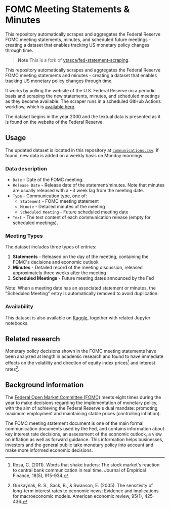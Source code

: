 # FOMC Meeting Statements & Minutes
This repository automatically scrapes and aggregates the Federal Reserve FOMC meeting statements, minutes, and scheduled future meetings - creating a dataset that enables tracking US monetary policy changes through time.
> **Note**
> This is a fork of [vtasca/fed-statement-scraping](https://github.com/vtasca/fed-statement-scraping).

This repository automatically scrapes and aggregates the Federal Reserve FOMC meeting statements and minutes - creating a dataset that enables tracking US monetary policy changes through time.

It works by polling the website of the U.S. Federal Reserve on a periodic basis and scraping the new statements, minutes, and scheduled meetings as they become available. 
The scraper runs in a scheduled GitHub Actions workflow, which is [available here](https://github.com/vtasca/fed-statement-scraping/actions/workflows/main.yml).

The dataset begins in the year 2000 and the textual data is presented as it is found on the website of the Federal Reserve.

## Usage
The updated dataset is located in this repository at [`communications.csv`](https://github.com/vtasca/fed-statement-scraping/blob/master/communications.csv). If found, new data is added on a weekly basis on Monday mornings.

### Data description
- `Date` - Date of the FOMC meeting.
- `Release Date` - Release date of the statement/minutes. Note that minutes are usually released with a ~3 week lag from the meeting date.
- `Type` - Communication type, one of:
  - `Statement` - FOMC meeting statement
  - `Minute` - Detailed minutes of the meeting
  - `Scheduled Meeting` - Future scheduled meeting date
- `Text` - The text content of each communication release (empty for scheduled meetings).

### Meeting Types
The dataset includes three types of entries:
1. **Statements** - Released on the day of the meeting, containing the FOMC's decisions and economic outlook
2. **Minutes** - Detailed record of the meeting discussion, released approximately three weeks after the meeting
3. **Scheduled Meetings** - Future meeting dates announced by the Fed

Note: When a meeting date has an associated statement or minutes, the "Scheduled Meeting" entry is automatically removed to avoid duplication.

### Availability
This dataset is also available on [Kaggle](https://www.kaggle.com/datasets/vladtasca/fomc-meeting-statements-and-minutes), together with related Jupyter notebooks.

## Related research
Monetary policy decisions shown in the FOMC meeting statements have been analyzed at length in academic research and found to have immediate effects on the volatility and direction of equity index prices[^1] and interest rates[^2].
[^1]: Rosa, C. (2011). Words that shake traders: The stock market's reaction to central bank communication in real time. Journal of Empirical Finance, 18(5), 915-934.
[^2]: Gürkaynak, R. S., Sack, B., & Swanson, E. (2005). The sensitivity of long-term interest rates to economic news: Evidence and implications for macroeconomic models. American economic review, 95(1), 425-436.

## Background information
The [Federal Open Market Committee (FOMC)](https://www.federalreserve.gov/monetarypolicy/fomc.htm) meets eight times during the year to make decisions regarding the implementation of monetary policy, with the aim of achieving the Federal Reserve's dual mandate: promoting maximum employment and maintaining stable prices (controlling inflation).

The FOMC meeting statement document is one of the main formal communication documents used by the Fed, and contains information about key interest rate decisions, an assessment of the economic outlook, a view on inflation as well as forward guidance. This information helps businesses, investors and the general public take monetary policy into account and make more informed economic decisions.
